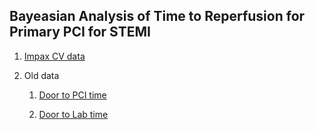 ## Bayeasian Analysis of Time to Reperfusion for Primary PCI for STEMI

  1. [Impax CV data](https://rpubs.com/atomofjustice/215302)
  
  2. Old data
     
     1.  [Door to PCI time](https://rpubs.com/atomofjustice/216028)
     
     2.  [Door to Lab time](https://rpubs.com/atomofjustice/ppci03)
      
